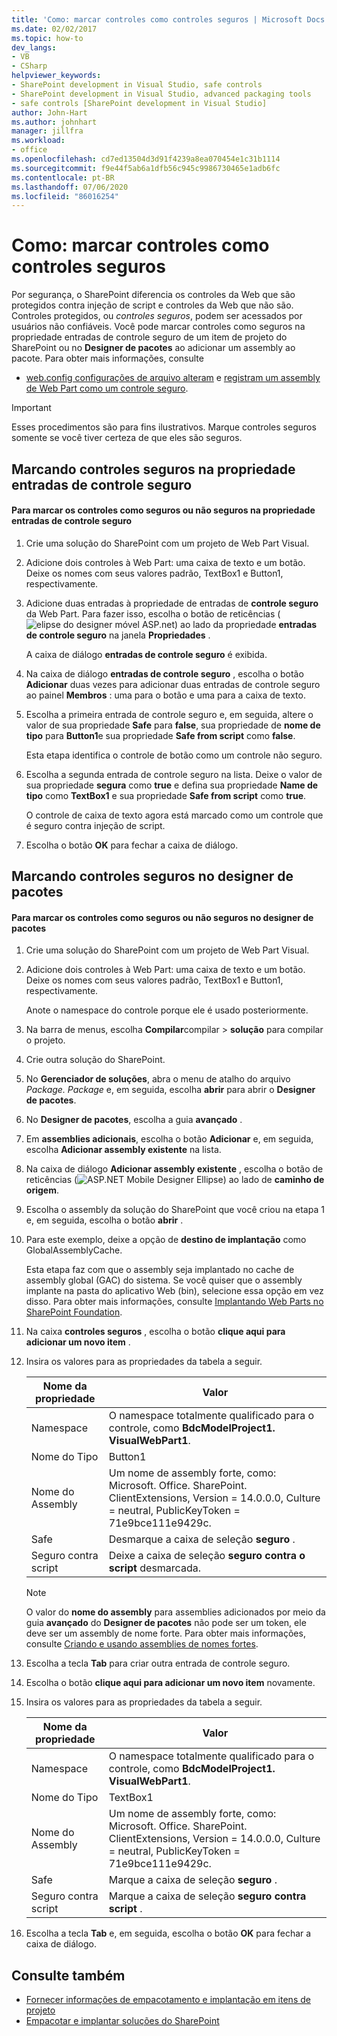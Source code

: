 ```yaml
---
title: 'Como: marcar controles como controles seguros | Microsoft Docs'
ms.date: 02/02/2017
ms.topic: how-to
dev_langs:
- VB
- CSharp
helpviewer_keywords:
- SharePoint development in Visual Studio, safe controls
- SharePoint development in Visual Studio, advanced packaging tools
- safe controls [SharePoint development in Visual Studio]
author: John-Hart
ms.author: johnhart
manager: jillfra
ms.workload:
- office
ms.openlocfilehash: cd7ed13504d3d91f4239a8ea070454e1c31b1114
ms.sourcegitcommit: f9e44f5ab6a1dfb56c945c9986730465e1adb6fc
ms.contentlocale: pt-BR
ms.lasthandoff: 07/06/2020
ms.locfileid: "86016254"
---
```

# <a name="how-to-mark-controls-as-safe-controls"></a>Como: marcar controles como controles seguros
  Por segurança, o SharePoint diferencia os controles da Web que são protegidos contra injeção de script e controles da Web que não são. Controles protegidos, ou *controles seguros*, podem ser acessados por usuários não confiáveis. Você pode marcar controles como seguros na propriedade entradas de controle seguro de um item de projeto do SharePoint ou no **Designer de pacotes** ao adicionar um assembly ao pacote. Para obter mais informações, consulte

- [web.config configurações de arquivo alteram](/previous-versions/office/developer/sharepoint-2007/bb802890(v=office.12)) e [registram um assembly de Web Part como um controle seguro](/previous-versions/office/developer/sharepoint2003/dd587360(v=office.11)).

> [!IMPORTANT]
> Esses procedimentos são para fins ilustrativos. Marque controles seguros somente se você tiver certeza de que eles são seguros.

## <a name="marking-safe-controls-in-the-safe-control-entries-property"></a>Marcando controles seguros na propriedade entradas de controle seguro

#### <a name="to-mark-controls-as-safe-or-unsafe-in-the-safe-control-entries-property"></a>Para marcar os controles como seguros ou não seguros na propriedade entradas de controle seguro

1. Crie uma solução do SharePoint com um projeto de Web Part Visual.

2. Adicione dois controles à Web Part: uma caixa de texto e um botão. Deixe os nomes com seus valores padrão, TextBox1 e Button1, respectivamente.

3. Adicione duas entradas à propriedade de entradas de **controle seguro** da Web Part. Para fazer isso, escolha o botão de reticências (![elipse do designer móvel ASP.net](../sharepoint/media/mwellipsis.gif "Elipse do designer móvel ASP.NET")) ao lado da propriedade **entradas de controle seguro** na janela **Propriedades** .

     A caixa de diálogo **entradas de controle seguro** é exibida.

4. Na caixa de diálogo **entradas de controle seguro** , escolha o botão **Adicionar** duas vezes para adicionar duas entradas de controle seguro ao painel **Membros** : uma para o botão e uma para a caixa de texto.

5. Escolha a primeira entrada de controle seguro e, em seguida, altere o valor de sua propriedade **Safe** para **false**, sua propriedade de **nome de tipo** para **Button1**e sua propriedade **Safe from script** como **false**.

     Esta etapa identifica o controle de botão como um controle não seguro.

6. Escolha a segunda entrada de controle seguro na lista. Deixe o valor de sua propriedade **segura** como **true** e defina sua propriedade **Name de tipo** como **TextBox1** e sua propriedade **Safe from script** como **true**.

     O controle de caixa de texto agora está marcado como um controle que é seguro contra injeção de script.

7. Escolha o botão **OK** para fechar a caixa de diálogo.

## <a name="marking-safe-controls-in-the-package-designer"></a>Marcando controles seguros no designer de pacotes

#### <a name="to-mark-controls-as-safe-or-unsafe-in-the-package-designer"></a>Para marcar os controles como seguros ou não seguros no designer de pacotes

1. Crie uma solução do SharePoint com um projeto de Web Part Visual.

2. Adicione dois controles à Web Part: uma caixa de texto e um botão. Deixe os nomes com seus valores padrão, TextBox1 e Button1, respectivamente.

     Anote o namespace do controle porque ele é usado posteriormente.

3. Na barra de menus, escolha **Compilar**compilar  >  **solução** para compilar o projeto.

4. Crie outra solução do SharePoint.

5. No **Gerenciador de soluções**, abra o menu de atalho do arquivo *Package. Package* e, em seguida, escolha **abrir** para abrir o **Designer de pacotes**.

6. No **Designer de pacotes**, escolha a guia **avançado** .

7. Em **assemblies adicionais**, escolha o botão **Adicionar** e, em seguida, escolha **Adicionar assembly existente** na lista.

8. Na caixa de diálogo **Adicionar assembly existente** , escolha o botão de reticências (![ASP.NET Mobile Designer Ellipse](../sharepoint/media/mwellipsis.gif "Elipse do designer móvel ASP.NET")) ao lado de **caminho de origem**.

9. Escolha o assembly da solução do SharePoint que você criou na etapa 1 e, em seguida, escolha o botão **abrir** .

10. Para este exemplo, deixe a opção de **destino de implantação** como GlobalAssemblyCache.

     Esta etapa faz com que o assembly seja implantado no cache de assembly global (GAC) do sistema. Se você quiser que o assembly implante na pasta do aplicativo Web (bin), selecione essa opção em vez disso. Para obter mais informações, consulte [Implantando Web Parts no SharePoint Foundation](/previous-versions/office/developer/sharepoint-2010/cc768621(v=office.14)).

11. Na caixa **controles seguros** , escolha o botão **clique aqui para adicionar um novo item** .

12. Insira os valores para as propriedades da tabela a seguir.

    |Nome da propriedade|Valor|
    |-------------------|-----------|
    |Namespace|O namespace totalmente qualificado para o controle, como **BdcModelProject1. VisualWebPart1**.|
    |Nome do Tipo|Button1|
    |Nome do Assembly|Um nome de assembly forte, como: Microsoft. Office. SharePoint. ClientExtensions, Version = 14.0.0.0, Culture = neutral, PublicKeyToken = 71e9bce111e9429c.|
    |Safe|Desmarque a caixa de seleção **seguro** .|
    |Seguro contra script|Deixe a caixa de seleção **seguro contra o script** desmarcada.|

    > [!NOTE]
    > O valor do **nome do assembly** para assemblies adicionados por meio da guia **avançado** do **Designer de pacotes** não pode ser um token, ele deve ser um assembly de nome forte. Para obter mais informações, consulte [Criando e usando assemblies de nomes fortes](/previous-versions/dotnet/netframework-4.0/xwb8f617(v=vs.100)).

13. Escolha a tecla **Tab** para criar outra entrada de controle seguro.

14. Escolha o botão **clique aqui para adicionar um novo item** novamente.

15. Insira os valores para as propriedades da tabela a seguir.

    |Nome da propriedade|Valor|
    |-------------------|-----------|
    |Namespace|O namespace totalmente qualificado para o controle, como **BdcModelProject1. VisualWebPart1**.|
    |Nome do Tipo|TextBox1|
    |Nome do Assembly|Um nome de assembly forte, como: Microsoft. Office. SharePoint. ClientExtensions, Version = 14.0.0.0, Culture = neutral, PublicKeyToken = 71e9bce111e9429c.|
    |Safe|Marque a caixa de seleção **seguro** .|
    |Seguro contra script|Marque a caixa de seleção **seguro contra script** .|

16. Escolha a tecla **Tab** e, em seguida, escolha o botão **OK** para fechar a caixa de diálogo.

## <a name="see-also"></a>Consulte também
- [Fornecer informações de empacotamento e implantação em itens de projeto](../sharepoint/providing-packaging-and-deployment-information-in-project-items.md)
- [Empacotar e implantar soluções do SharePoint](../sharepoint/packaging-and-deploying-sharepoint-solutions.md)
